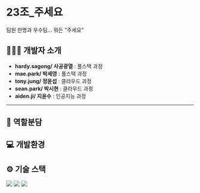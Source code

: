 # 23조_주세요
팀원 한명과 우수팀... 뭐든 "주세요"
## 🧑‍🤝‍🧑 개발자 소개 
- **hardy.sagong/ 사공광열** : 풀스택 과정
- **mae.park/ 박세영** : 풀스택 과정
- **tony.jung/ 정윤섭** : 클라우드 과정
- **sean.park/ 박시현** : 클라우드 과정
- **aiden.ji/ 지윤수** : 인공지능 과정
--------------------------
## 👀 역할분담
## 💻 개발환경
## ⚙️ 기술 스택
![](https://img.shields.io/badge/Discord-7289DA?style=for-the-badge&logo=discord&logoColor=white)
![](https://img.shields.io/badge/GitHub-100000?style=for-the-badge&logo=github&logoColor=white)
![](https://img.shields.io/badge/HTML-239120?style=for-the-badge&logo=html5&logoColor=white)
